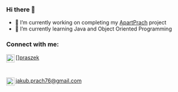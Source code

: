 ### Hi there 👋


- 🔭 I’m currently working on completing my [ApartPrach](https://github.com/jakubprach/ApartPrach) project
- 🌱 I’m currently learning Java and Object Oriented Programming


### Connect with me:
[<img align="left" alt="jakubprach | Instagram" width="22px" src="https://img-premium.flaticon.com/png/512/2111/2111463.png?token=exp=1621264716~hmac=eea15d68daec2bc7b18b548f1c7b3fd2"/>][praszek](https://www.instagram.com/praszek/)

<br/>

<img align="left" alt="jakubprach | E-mail" width="22px" src="https://img-premium.flaticon.com/png/512/732/732200.png?token=exp=1621264978~hmac=4d6bb24ef36da126caaf69c2c5e3b2c7"/>jakub.prach76@gmail.com


